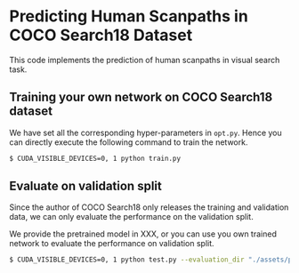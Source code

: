 # Predicting Human Scanpaths in COCO Search18 Dataset

This code implements the prediction of human scanpaths in visual search task.

Training your own network on COCO Search18 dataset
------------------

We have set all the corresponding hyper-parameters in ``opt.py``. Hence you can directly execute the following command to train the network.

```bash
$ CUDA_VISIBLE_DEVICES=0, 1 python train.py
```

## Evaluate on validation split

Since the author of COCO Search18 only releases the training and validation data, we can only evaluate the performance on the validation split.

We provide the pretrained model in XXX, or you can use you own trained network to evaluate the performance on validation split.

```bash
$ CUDA_VISIBLE_DEVICES=0, 1 python test.py --evaluation_dir "./assets/pretrained_model"
```

